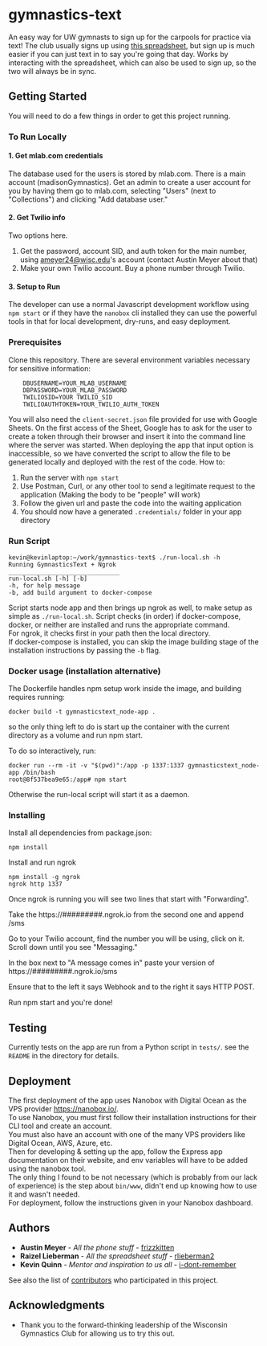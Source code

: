 # gymnastics-text

An easy way for UW gymnasts to sign up for the carpools for practice via text! The club usually signs up using [this spreadsheet](https://docs.google.com/spreadsheets/u/2/d/1niCVuzqPHgCGvwGQxsMrPzF_uEfAtNdcbe92oswm920/edit?usp=sharing), but sign up is much easier if you can just text in to say you're going that day. Works by interacting with the spreadsheet, which can also be used to sign up, so the two will always be in sync.

## Getting Started

You will need to do a few things in order to get this project running.

### To Run Locally

#### 1. Get mlab.com credentials

The database used for the users is stored by mlab.com. There is a main account (madisonGymnastics). Get an admin to create a user account for you by having them go to mlab.com, selecting "Users" (next to "Collections") and clicking "Add database user."

#### 2. Get Twilio info

Two options here. 
1. Get the password, account SID, and auth token for the main number, using ameyer24@wisc.edu's account (contact Austin Meyer about that)
2. Make your own Twilio account. Buy a phone number through Twilio.

#### 3. Setup to Run
The developer can use a normal Javascript development workflow using `npm start` or if they have the `nanobox` cli installed they can use the powerful tools in that for local development, dry-runs, and easy deployment.

### Prerequisites
Clone this repository.
There are several environment variables necessary for sensitive information:

```
    DBUSERNAME=YOUR_MLAB_USERNAME
    DBPASSWORD=YOUR_MLAB_PASSWORD
    TWILIOSID=YOUR TWILIO_SID
    TWILIOAUTHTOKEN=YOUR_TWILIO_AUTH_TOKEN

```
You will also need the `client-secret.json` file provided for use with Google Sheets.  On the first access of the Sheet, Google has to ask
for the user to create a token through their browser and insert it into the command line where the server was started.  When deploying the 
app that input option is inaccessible, so we have converted the script to allow the file to be generated locally and deployed with the 
rest of the code.  How to:
  1. Run the server with `npm start`
  2. Use Postman, Curl, or any other tool to send a legitimate request to the application (Making the body to be "people" will work)
  3. Follow the given url and paste the code into the waiting application
  4. You should now have a generated `.credentials/` folder in your app directory

### Run Script
```
kevin@kevinlaptop:~/work/gymnastics-text$ ./run-local.sh -h
Running GymnasticsText + Ngrok
_______________________________
run-local.sh [-h] [-b]
-h, for help message
-b, add build argument to docker-compose
```
Script starts node app and then brings up ngrok as well, to 
make setup  as simple as `./run-local.sh`.  Script checks (in order)
if docker-compose, docker, or neither are installed and 
runs the appropriate command.  
For ngrok, it checks first in your path then the local directory.  
If docker-compose is installed, you can skip the image building stage
of the installation instructions by passing the `-b` flag.

### Docker usage (installation alternative)
The Dockerfile handles npm setup work inside the image, 
and building requires running:
```
docker build -t gymnasticstext_node-app .
```
so the only thing left to do is start up the container with 
the current directory as a volume and run npm start.  

To do so interactively, run:
```
docker run --rm -it -v "$(pwd)":/app -p 1337:1337 gymnasticstext_node-app /bin/bash
root@8f537bea9e65:/app# npm start
```
Otherwise the run-local script will start it as a daemon.  

### Installing

Install all dependencies from package.json:

```
npm install
```

Install and run ngrok

```
npm install -g ngrok
ngrok http 1337
```

Once ngrok is running you will see two lines that start with "Forwarding".

Take the https://#########.ngrok.io from the second one and append /sms

Go to your Twilio account, find the number you will be using, click on it. Scroll down until you see "Messaging."

In the box next to "A message comes in" paste your version of https://#########.ngrok.io/sms

Ensure that to the left it says Webhook and to the right it says HTTP POST.

Run npm start and you're done!

## Testing
Currently tests on the app are run from a Python script in `tests/`.
see the `README` in the directory for details.

## Deployment
The first deployment of the app uses Nanobox with Digital Ocean as the VPS provider https://nanobox.io/.  
To use Nanobox, you must first follow their installation instructions for their CLI tool and create an account.  
You must also have an account with one of the many VPS providers like Digital Ocean, AWS, Azure, etc.  
Then for developing & setting up the app, follow the Express app documentation on their website, and env variables will have to be added using the nanobox tool.  
The only thing I found to be not necessary (which is probably from our lack of experience) is the step about `bin/www`, didn't end up knowing how to use it and wasn't needed.  
For deployment, follow the instructions given in your Nanobox dashboard.

## Authors

* **Austin Meyer** - *All the phone stuff* - [frizzkitten](https://github.com/frizzkitten)
* **Raizel Lieberman** - *All the spreadsheet stuff* - [rlieberman2](https://github.com/rlieberman2)
* **Kevin Quinn** - *Mentor and inspiration to us all* - [i-dont-remember](https://github.com/i-dont-remember)

See also the list of [contributors](https://github.com/frizzkitten/gymnastics-text/contributors) who participated in this project.

## Acknowledgments

* Thank you to the forward-thinking leadership of the Wisconsin Gymnastics Club for allowing us to try this out.
